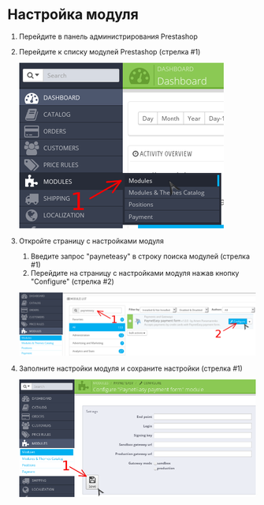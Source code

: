 # Настройка модуля

1. Перейдите в панель администрирования Prestashop
2. Перейдите к списку модулей Prestashop (стрелка #1)

    ![go to modules](img/go_to_modules.png)
3. Откройте страницу с настройками модуля
    1. Введите запрос "payneteasy" в строку поиска модулей (стрелка #1)
    2. Перейдите на страницу с настройками модуля нажав кнопку "Configure" (стрелка #2)

    ![go to settings](img/go_to_settings.png)

4. Заполните настройки модуля и сохраните настройки (стрелка #1)

    ![save settings](img/save_settings.png)